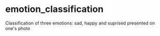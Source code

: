 # emotion_classification
Classification of three emotions: sad, happy and suprised presented on one's photo
